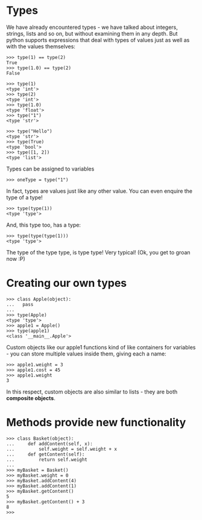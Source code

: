 # Types
We have already encountered types - we have talked about integers, strings, lists and so on, but without examining them in any depth.
But python supports expressions that deal with types of values just as well as with the values themselves:
    
    >>> type(1) == type(2)
    True
    >>> type(1.0) == type(2)
    False

    >>> type(1)
    <type 'int'>
    >>> type(2)
    <type 'int'>
    >>> type(1.0)
    <type 'float'>
    >>> type("1")
    <type 'str'>

    >>> type("Hello")
    <type 'str'>
    >>> type(True)
    <type 'bool'>
    >>> type([1, 2])
    <type 'list'>

Types can be assigned to variables

    >>> oneType = type("1")

In fact, types are values just like any other value. You can even enquire the type of a type!

    >>> type(type(1))
    <type 'type'>

And, this type too, has a type:

    >>> type(type(type(1)))
    <type 'type'>
    
The type of the type type, is type type! Very typical! (Ok, you get to groan now :P)

# Creating our own types

    >>> class Apple(object):
    ...   pass
    ... 
    >>> type(Apple)
    <type 'type'>
    >>> apple1 = Apple()
    >>> type(apple1)
    <class '__main__.Apple'>

Custom objects like our apple1 functions kind of like containers for variables - you can store multiple values inside them, giving each a name:

    >>> apple1.weight = 3
    >>> apple1.cost = 45
    >>> apple1.weight
    3

In this respect, custom objects are also similar to lists - they are both **composite objects**.

# Methods provide new functionality

    >>> class Basket(object):
    ...     def addContent(self, x):
    ...         self.weight = self.weight + x
    ...     def getContent(self):
    ...         return self.weight
    ... 
    >>> myBasket = Basket()
    >>> myBasket.weight = 0
    >>> myBasket.addContent(4)
    >>> myBasket.addContent(1)
    >>> myBasket.getContent()
    5
    >>> myBasket.getContent() + 3
    8
    >>> 
